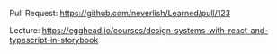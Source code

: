 Pull Request: https://github.com/neverlish/Learned/pull/123

Lecture: https://egghead.io/courses/design-systems-with-react-and-typescript-in-storybook
